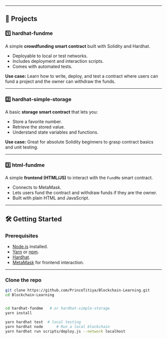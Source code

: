
---

## 📌 Projects

### 1️⃣ hardhat-fundme

A simple **crowdfunding smart contract** built with Solidity and Hardhat.  
- Deployable to local or test networks.
- Includes deployment and interaction scripts.
- Comes with automated tests.

**Use case:** Learn how to write, deploy, and test a contract where users can fund a project and the owner can withdraw the funds.

---

### 2️⃣ hardhat-simple-storage

A basic **storage smart contract** that lets you:
- Store a favorite number.
- Retrieve the stored value.
- Understand state variables and functions.

**Use case:** Great for absolute Solidity beginners to grasp contract basics and unit testing.

---

### 3️⃣ html-fundme

A simple **frontend (HTML/JS)** to interact with the `FundMe` smart contract.  
- Connects to MetaMask.
- Lets users fund the contract and withdraw funds if they are the owner.
- Built with plain HTML and JavaScript.

---

## 🛠️ Getting Started

### Prerequisites
- [Node.js](https://nodejs.org/) installed.
- [Yarn](https://yarnpkg.com/) or [npm](https://www.npmjs.com/).
- [Hardhat](https://hardhat.org/).
- [MetaMask](https://metamask.io/) for frontend interaction.

---

### Clone the repo

```bash
git clone https://github.com/PrinceTitiya/Blockchain-Learning.git
cd Blockchain-Learning


cd hardhat-fundme   # or hardhat-simple-storage
yarn install

yarn hardhat test  # local testing
yarn hardhat node      # Run a local blockchain
yarn hardhat run scripts/deploy.js --network localhost
